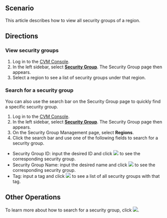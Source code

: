 ## Scenario
This article describes how to view all security groups of a region.

## Directions
### View security groups
1. Log in to the [CVM Console](https://console.cloud.tencent.com/cvm/index).
2. In the left sidebar, select **[Security Group](https://console.cloud.tencent.com/cvm/securitygroup)**. The Security Group page then appears.
3. Select a region to see a list of security groups under that region.

### Search for a security group
You can also use the search bar on the Security Group page to quickly find a specific security group.
1. Log in to the [CVM Console](https://console.cloud.tencent.com/cvm/index).
2. In the left sidebar, select **[Security Group](https://console.cloud.tencent.com/cvm/securitygroup)**. The Security Group page then appears.
3. On the Security Group Management page, select **Regions**.
4. Click the search bar and use one of the following fields to search for a security group.
 - Security Group ID: input the desired ID and click <img src="https://main.qcloudimg.com/raw/3cca38f08eaa87087cdd1b81eaf08a0a.png"></img> to see the corresponding security group.
 - Security Group Name: input the desired name and click <img src="https://main.qcloudimg.com/raw/3cca38f08eaa87087cdd1b81eaf08a0a.png"></img> to see the corresponding security group.
 - Tag: input a tag and click <img src="https://main.qcloudimg.com/raw/3cca38f08eaa87087cdd1b81eaf08a0a.png"></img> to see a list of all security groups with that tag.

## Other Operations
To learn more about how to search for a security group, click <img src="https://main.qcloudimg.com/raw/9de970d18ee10e917d164edf08670f06.png"></img>.



